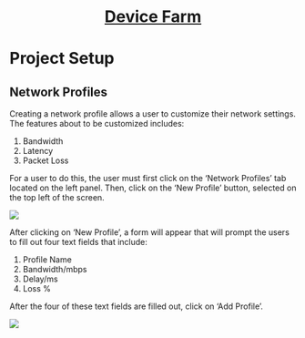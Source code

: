 <h1 style="text-align: center; text-decoration:underline; font-weight: bold;">Device Farm</h1>

# Project Setup
## Network Profiles<!-- {docsify-ignore} --> 
Creating a network profile allows a user to customize their network settings. The features about to be customized includes: 

1. Bandwidth
1. Latency
1. Packet Loss

For a user to do this, the user must first click on the ‘Network Profiles’ tab located on the left panel. Then, click on the ‘New Profile’ button, selected on the top left of the screen. 

![](../../../_media/_devicefarmimgs/Aspose.Words.a5ba35ee-3494-4720-8f8c-7cedbeae1812.008.png)

After clicking on ‘New Profile’, a form will appear that will prompt the users to fill out four text fields that include:

1. Profile Name
1. Bandwidth/mbps
1. Delay/ms
1. Loss %

After the four of these text fields are filled out, click on ‘Add Profile’.

![](../../../_media/_devicefarmimgs/Aspose.Words.a5ba35ee-3494-4720-8f8c-7cedbeae1812.009.png)